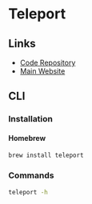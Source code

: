# Teleport

<!--
https://www.strongdm.com/blog/alternatives-to-gravitational-teleport
-->

## Links

- [Code Repository](https://github.com/gravitational/teleport)
- [Main Website](https://goteleport.com/)

## CLI

### Installation

#### Homebrew

```sh
brew install teleport
```

### Commands

```sh
teleport -h
```
